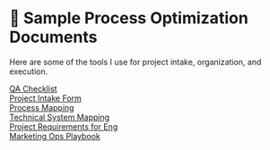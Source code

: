 # 📄 Sample Process Optimization Documents
Here are some of the tools I use for project intake, organization, and execution.

[QA Checklist](https://docs.google.com/document/d/1HqPSlt1MMu0Y3mEEJ4dq0WQvXdIHXPFbVRRW0KWt2UA/edit?tab=t.0)
<br>
[Project Intake Form]()
<br>
[Process Mapping]()
<br>
[Technical System Mapping]()
<br>
[Project Requirements for Eng]()
<br>
[Marketing Ops Playbook]()

